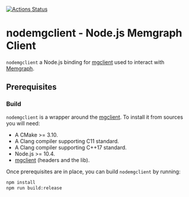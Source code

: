[![Actions Status](https://github.com/memgraph/nodemgclient/workflows/CI/badge.svg)](https://github.com/memgraph/nodemgclient/actions)

# nodemgclient - Node.js Memgraph Client

`nodemgclient` a Node.js binding for
[mgclient](https://github.com/memgraph/mgclient) used to interact with
[Memgraph](https://memgraph.com).

## Prerequisites

### Build

`nodemgclient` is a wrapper around the
[mgclient](https://github.com/memgraph/mgclient). To install it from
sources you will need:

* A CMake >= 3.10.
* A Clang compiler supporting C11 standard.
* A Clang compiler supporting C++17 standard.
* Node.js >= 10.4.
* [mgclient](https://github.com/memgraph/mgclient) (headers and the lib).

Once prerequisites are in place, you can build `nodemgclient` by running:

```bash
npm install
npm run build:release
```
